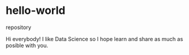 # hello-world
repository

Hi everybody!
I like Data Science so I hope learn and share as much as posible with you.
